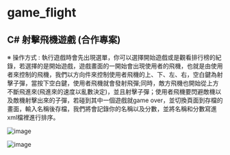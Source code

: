 # game_flight

C# 射擊飛機遊戲 (合作專案) 
--
※ 操作方式 : 執行遊戲時會先出現選單，你可以選擇開始遊戲或是觀看排行榜的紀錄，若選擇的是開始遊戲，遊戲畫面的一開始會出現使用者的飛機，也就是由使用者來控制的飛機，我們以方向件來控制使用者飛機的上、下、左、右，空白鍵為射擊子彈，當按下空白鍵，使用者飛機就會發射飛彈;同時，敵方飛機也開始從上方不斷飛進來(飛進來的速度以亂數決定)，並且射擊子彈；使用者飛機要閃避敵機以及敵機射擊出來的子彈，若碰到其中一個遊戲就game over，並切換頁面到存檔的畫面，輸入名稱後存檔，我們將會記錄你的名稱以及分數，並將名稱和分數寫進xml檔裡進行排序。

![image](https://github.com/chuedelilah/game_flight/tree/master/image_forReadme/i1.png)

![image](https://github.com/chuedelilah/game_flight/tree/master/image_forReadme/i2.jpg)
